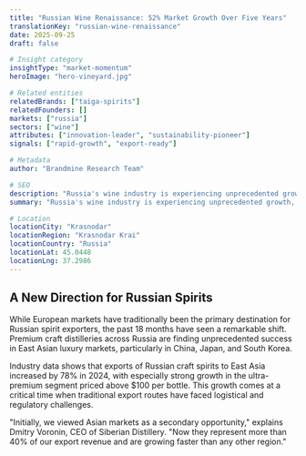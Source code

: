 ```yaml
---
title: "Russian Wine Renaissance: 52% Market Growth Over Five Years"
translationKey: "russian-wine-renaissance"
date: 2025-09-25
draft: false

# Insight category
insightType: "market-momentum"
heroImage: "hero-vineyard.jpg"

# Related entities
relatedBrands: ["taiga-spirits"]
relatedFounders: []
markets: ["russia"]
sectors: ["wine"]
attributes: ["innovation-leader", "sustainability-pioneer"]
signals: ["rapid-growth", "export-ready"]

# Metadata
author: "Brandmine Research Team"

# SEO
description: "Russia's wine industry is experiencing unprecedented growth, with domestic production doubling and increasing international recognition."
summary: "Russia's wine industry is experiencing unprecedented growth, with domestic production doubling and increasing international recognition in East Asian luxury markets."

# Location
locationCity: "Krasnodar"
locationRegion: "Krasnodar Krai"
locationCountry: "Russia"
locationLat: 45.0448
locationLng: 37.2986
---
```


## A New Direction for Russian Spirits

While European markets have traditionally been the primary destination for Russian spirit exporters, the past 18 months have seen a remarkable shift. Premium craft distilleries across Russia are finding unprecedented success in East Asian luxury markets, particularly in China, Japan, and South Korea.

Industry data shows that exports of Russian craft spirits to East Asia increased by 78% in 2024, with especially strong growth in the ultra-premium segment priced above $100 per bottle. This growth comes at a critical time when traditional export routes have faced logistical and regulatory challenges.

"Initially, we viewed Asian markets as a secondary opportunity," explains Dmitry Voronin, CEO of Siberian Distillery. "Now they represent more than 40% of our export revenue and are growing faster than any other region."
